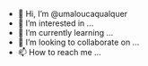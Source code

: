- 👋 Hi, I’m @umaloucaqualquer
- 👀 I’m interested in ...
- 🌱 I’m currently learning ...
- 💞️ I’m looking to collaborate on ...
- 📫 How to reach me ...

<!---
umaloucaqualquer/umaloucaqualquer is a ✨ special ✨ repository because its `README.md` (this file) appears on your GitHub profile.
You can click the Preview link to take a look at your changes.
--->
